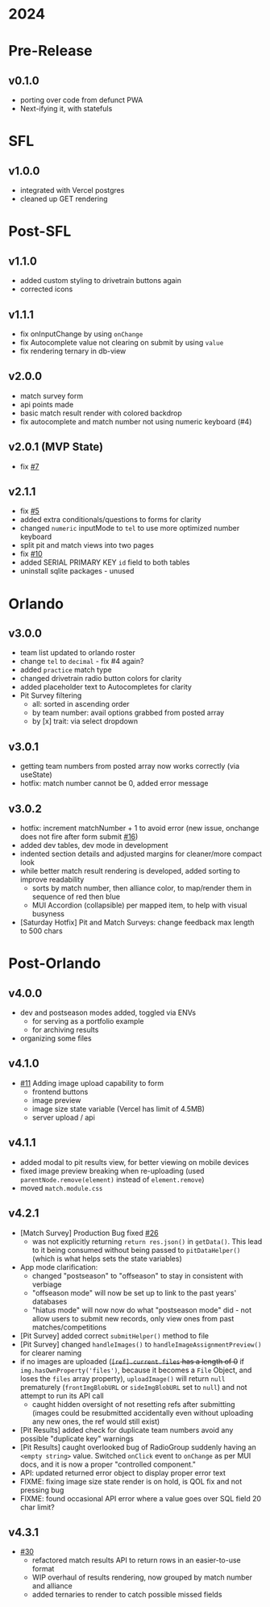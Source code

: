 # 2024
# Pre-Release
## v0.1.0
- porting over code from defunct PWA
- Next-ifying it, with statefuls

# SFL
## v1.0.0
- integrated with Vercel postgres
- cleaned up GET rendering

# Post-SFL
## v1.1.0
- added custom styling to drivetrain buttons again
- corrected icons

## v1.1.1
- fix onInputChange by using `onChange`
- fix Autocomplete value not clearing on submit by using `value`
- fix rendering ternary in db-view

## v2.0.0
- match survey form
- api points made
- basic match result render with colored backdrop
- fix autocomplete and match number not using numeric keyboard (#4)

## v2.0.1 (MVP State)
- fix [#7](https://github.com/arifire21/744-survey/issues/7)

## v2.1.1
- fix [#5](https://github.com/arifire21/744-survey/issues/5)
- added extra conditionals/questions to forms for clarity
- changed `numeric` inputMode to `tel` to use more optimized number keyboard
- split pit and match views into two pages
- fix [#10](https://github.com/arifire21/744-survey/issues/10)
- added SERIAL PRIMARY KEY `id` field to both tables
- uninstall sqlite packages - unused

# Orlando
## v3.0.0
- team list updated to orlando roster
- change `tel` to `decimal` - fix #4 again?
- added `practice` match type
- changed drivetrain radio button colors for clarity
- added placeholder text to Autocompletes for clarity
- Pit Survey filtering
    - all: sorted in ascending order
    - by team number: avail options grabbed from posted array
    - by [x] trait: via select dropdown

## v3.0.1
- getting team numbers from posted array now works correctly (via useState)
- hotfix: match number cannot be 0, added error message

## v3.0.2
- hotfix: increment matchNumber + 1 to avoid error (new issue, onchange does not fire after form submit [#16](https://github.com/arifire21/744-survey/issues/16))
- added dev tables, dev mode in development
- indented section details and adjusted margins for cleaner/more compact look
- while better match result rendering is developed, added sorting to improve readability
    - sorts by match number, then alliance color, to map/render them in sequence of red then blue
    - MUI Accordion (collapsible) per mapped item, to help with visual busyness
- [Saturday Hotfix] Pit and Match Surveys: change feedback max length to 500 chars

# Post-Orlando
## v4.0.0
- dev and postseason modes added, toggled via ENVs
    - for serving as a portfolio example
    - for archiving results
- organizing some files

## v4.1.0
- [#11](https://github.com/arifire21/744-survey/issues/11) Adding image upload capability to form
    - frontend buttons
    - image preview
    - image size state variable (Vercel has limit of 4.5MB)
    - server upload / api

## v4.1.1
- added modal to pit results view, for better viewing on mobile devices
- fixed image preview breaking when re-uploading (used `parentNode.remove(element)` instead of `element.remove`)
- moved `match.module.css`

## v4.2.1
- [Match Survey] Production Bug fixed [#26](https://github.com/arifire21/744-survey/issues/26)
    - was not explicitly returning `return res.json()` in `getData()`. This lead to it being consumed without being passed to `pitDataHelper()` (which is what helps sets the state variables)
- App mode clarification:
    - changed "postseason" to "offseason" to stay in consistent with verbiage
    - "offseason mode" will now be set up to link to the past years' databases
    - "hiatus mode" will now now do what "postseason mode" did - not allow users to submit new records, only view ones from past matches/competitions
- [Pit Survey] added correct `submitHelper()` method to file
- [Pit Survey] changed `handleImages()` to `handleImageAssignmentPreview()` for clearer naming
- if no images are uploaded (~~`[ref].current.files` has a length of 0~~ if `img.hasOwnProperty('files')`, because it becomes a `File` Object, and loses the `files` array property), `uploadImage()` will return `null` prematurely (`frontImgBlobURL` or `sideImgBlobURL` set to `null`) and not attempt to run its API call
    - caught hidden oversight of not resetting refs after submitting (images could be resubmitted accidentally even without uploading any new ones, the ref would still exist)
- [Pit Results] added check for duplicate team numbers avoid any possible "duplicate key" warnings
- [Pit Results] caught overlooked bug of RadioGroup suddenly having an `<empty string>` value. Switched `onClick` event to `onChange` as per MUI docs, and it is now a proper "controlled component."
- API: updated returned error object to display proper error text
- FIXME: fixing image size state render is on hold, is QOL fix and not pressing bug
- FIXME: found occasional API error where a value goes over SQL field 20 char limit?

## v4.3.1
- [#30](https://github.com/arifire21/744-survey/issues/30)
    - refactored match results API to return rows in an easier-to-use format
    - WIP overhaul of results rendering, now grouped by match number and alliance
    - added ternaries to render to catch possible missed fields